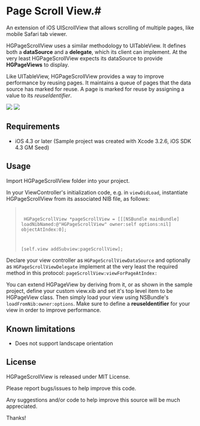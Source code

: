 # Page Scroll View.#

An extension of iOS UIScrollView that allows scrolling of multiple pages, like mobile Safari tab viewer. 

HGPageScrollView uses a similar methodology to UITableView. It defines both a **dataSource** and a **delegate**, which its client can implement. At the very least HGPageScrollView expects its dataSource to provide **HGPageViews** to display. 

Like UITableView, HGPageScrollView provides a way to improve performance by reusing pages. It maintains a queue of pages that the data source has marked for reuse. A page is marked for reuse by assigning a value to its *reuseIdentifier*.             

![](https://github.com/100grams/HGPageScrollView/raw/master/Screenshots/HGPageScrollView_Screen_shot_1.png) 
![](http://github.com/100grams/HGPageScrollView/raw/master/Screenshots/HGPageScrollView_Screen_shot_2.png)



## Requirements ##

- iOS 4.3 or later (Sample project was created with Xcode 3.2.6, iOS SDK 4.3 GM Seed)

## Usage ##

Import HGPageScrollView folder into your project. 
 
In your ViewController's initialization code, e.g. in <code>viewDidLoad</code>, instantiate HGPageScrollView from its associated NIB file, as follows:  

<blockquote><code>
<p> HGPageScrollView *pageScrollView = [[[NSBundle mainBundle] loadNibNamed:@"HGPageScrollView" owner:self options:nil] objectAtIndex:0];</p>
<p>[self.view addSubview:pageScrollView];</p></code> 
</blockquote>


Declare your view controller as <code>HGPageScrollViewDataSource</code> and optionally as <code>HGPageScrollViewDelegate</code> implement at the very least the required method in this protocol: <code>pageScrollView:viewForPageAtIndex:</code>    

You can extend HGPageView by deriving from it, or as shown in the sample project, define your custom view.xib and set it's top level item to be HGPageView class. Then simply load your view using NSBundle's <code>loadFromNib:owner:options</code>. Make sure to define a **reuseIdentifier** for your view in order to improve performance.   


## Known limitations ##

- Does not support landscape orientation
 

## License ##

HGPageScrollView is released under MIT License.

Please report bugs/issues to help improve this code. 

Any suggestions and/or code to help improve this source will be much appreciated.

Thanks!  